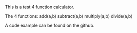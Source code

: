 This is a test 4 function calculator. 

The 4 functions: 
add(a,b)
subtract(a,b)
multiply(a,b)
divide(a,b)

A code example can be found on the github.